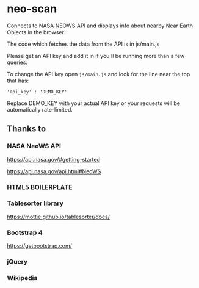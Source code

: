 # neo-scan

Connects to NASA NEOWS API and displays info about nearby 
Near Earth Objects in the browser.

The code which fetches the data from the API
is in js/main.js

Please get an API key and add it in if you'll be
running more than a few queries.

To change the API key open
`js/main.js` and look for the line near
the top that has:


`'api_key' : 'DEMO_KEY'`

Replace DEMO_KEY with your actual API key or your
requests will be automatically rate-limited.

## Thanks to 

### NASA NeoWS API

https://api.nasa.gov/#getting-started

https://api.nasa.gov/api.html#NeoWS

### HTML5 BOILERPLATE

### Tablesorter library

https://mottie.github.io/tablesorter/docs/

### Bootstrap 4

https://getbootstrap.com/

### jQuery

### Wikipedia
